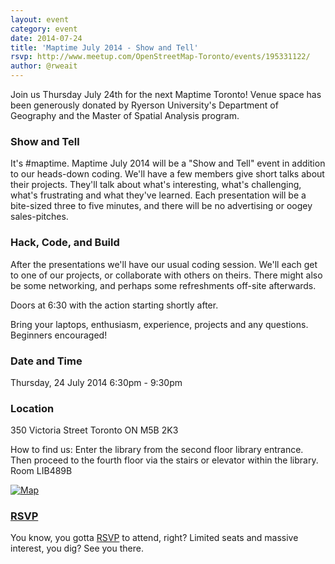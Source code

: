 ```yaml
---
layout: event
category: event
date: 2014-07-24
title: 'Maptime July 2014 - Show and Tell'
rsvp: http://www.meetup.com/OpenStreetMap-Toronto/events/195331122/
author: @rweait
---
```


Join us Thursday July 24th for the next Maptime Toronto! Venue space has been generously donated by Ryerson University's Department of Geography and the Master of Spatial Analysis program.

### Show and Tell

It's #maptime.  Maptime July 2014 will be a "Show and Tell" event in addition to our heads-down coding.  We'll have a few members give short talks about their projects.  They'll talk about what's interesting, what's challenging, what's frustrating and what they've learned.  Each presentation will be a bite-sized three to five minutes, and there will be no advertising or oogey sales-pitches.

### Hack, Code, and Build

After the presentations we'll have our usual coding session. We'll each get to one of our projects, or collaborate with others on theirs.  There might also be some networking, and perhaps some refreshments off-site afterwards.

Doors at 6:30 with the action starting shortly after. 

Bring your laptops, enthusiasm, experience, projects and any questions. Beginners encouraged!

### Date and Time

Thursday, 24 July 2014
6:30pm - 9:30pm

### Location

350 Victoria Street
Toronto ON  M5B 2K3

How to find us: Enter the library from the second floor library entrance.  Then proceed to the fourth floor via the stairs or elevator within the library. Room LIB489B

[![Map](http://weait.com/sites/default/files/field/image/maptime-jul-2014.png)](http://umap.openstreetmap.fr/en/map/maptime-july-2014_12804)

### [RSVP](http://www.meetup.com/OpenStreetMap-Toronto/events/195331122/)

You know, you gotta [RSVP](http://www.meetup.com/OpenStreetMap-Toronto/events/195331122/) to attend, right?  Limited seats and massive interest, you dig?  See you there.  
